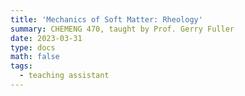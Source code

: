 ```yaml
---
title: 'Mechanics of Soft Matter: Rheology'
summary: CHEMENG 470, taught by Prof. Gerry Fuller
date: 2023-03-31
type: docs
math: false
tags:
  - teaching assistant
---
```

